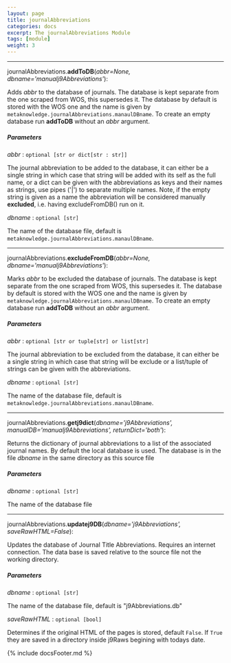 ```yaml
---
layout: page
title: journalAbbreviations
categories: docs
excerpt: The journalAbbreviations Module
tags: [module]
weight: 3
---
```

<a name="journalAbbreviations"></a>





- - -

<a name="journalAbbreviations.addToDB"></a>journalAbbreviations.**addToDB**(_abbr=None, dbname='manualj9Abbreviations'_):

Adds _abbr_ to the database of journals. The database is kept separate from the one scraped from WOS, this supersedes it. The database by default is stored with the WOS one and the name is given by `metaknowledge.journalAbbreviations.manaulDBname`. To create an empty database run **addToDB** without an _abbr_ argument.

##### Parameters

_abbr_ : `optional [str or dict[str : str]]`

 The journal abbreviation to be added to the database, it can either be a single string in which case that string will be added with its self as the full name, or a dict can be given with the abbreviations as keys and their names as strings, use pipes ('|') to separate multiple names. Note, if the empty string is given as a name the abbreviation will be considered manually __excluded__, i.e. having excludeFromDB() run on it.

_dbname_ : `optional [str]`

 The name of the database file, default is `metaknowledge.journalAbbreviations.manaulDBname`.


- - -

<a name="journalAbbreviations.excludeFromDB"></a>journalAbbreviations.**excludeFromDB**(_abbr=None, dbname='manualj9Abbreviations'_):

Marks _abbr_ to be excluded the database of journals. The database is kept separate from the one scraped from WOS, this supersedes it. The database by default is stored with the WOS one and the name is given by `metaknowledge.journalAbbreviations.manaulDBname`. To create an empty database run **addToDB** without an _abbr_ argument.

##### Parameters

_abbr_ : `optional [str or tuple[str] or list[str]`

 The journal abbreviation to be excluded from the database, it can either be a single string in which case that string will be exclude or a list/tuple of strings can be given with the abbreviations.

_dbname_ : `optional [str]`

 The name of the database file, default is `metaknowledge.journalAbbreviations.manaulDBname`.


- - -

<a name="journalAbbreviations.getj9dict"></a>journalAbbreviations.**getj9dict**(_dbname='j9Abbreviations', manualDB='manualj9Abbreviations', returnDict='both'_):

Returns the dictionary of journal abbreviations to a list of the associated journal names. By default the local database is used. The database is in the file _dbname_ in the same directory as this source file

##### Parameters

_dbname_ : `optional [str]`

 The name of the database file


- - -

<a name="journalAbbreviations.updatej9DB"></a>journalAbbreviations.**updatej9DB**(_dbname='j9Abbreviations', saveRawHTML=False_):

Updates the database of Journal Title Abbreviations. Requires an internet connection. The data base is saved relative to the source file not the working directory.

##### Parameters

_dbname_ : `optional [str]`

 The name of the database file, default is "j9Abbreviations.db"

_saveRawHTML_ : `optional [bool]`

 Determines if the original HTML of the pages is stored, default `False`. If `True` they are saved in a directory inside j9Raws begining with todays date.



{% include docsFooter.md %}